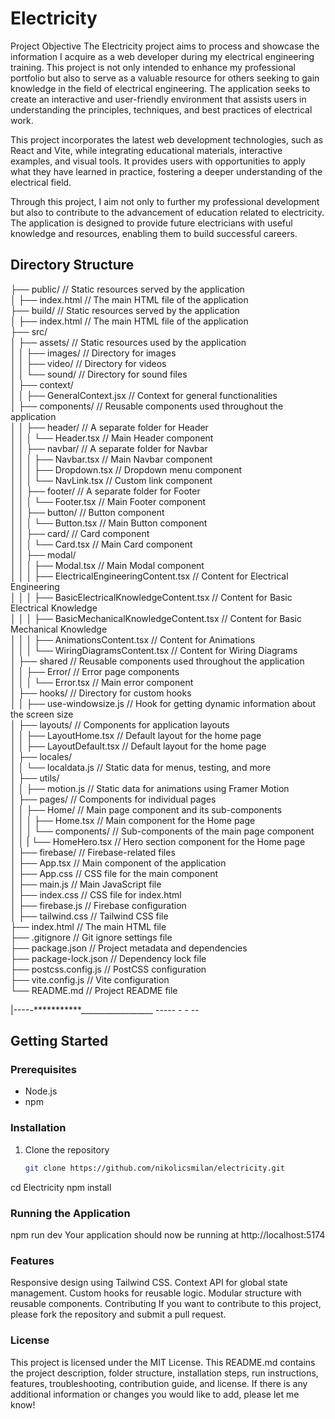 # Electricity

Project Objective
The Electricity project aims to process and showcase the information I acquire as a web developer during my electrical engineering training. This project is not only intended to enhance my professional portfolio but also to serve as a valuable resource for others seeking to gain knowledge in the field of electrical engineering. The application seeks to create an interactive and user-friendly environment that assists users in understanding the principles, techniques, and best practices of electrical work.

This project incorporates the latest web development technologies, such as React and Vite, while integrating educational materials, interactive examples, and visual tools. It provides users with opportunities to apply what they have learned in practice, fostering a deeper understanding of the electrical field.

Through this project, I aim not only to further my professional development but also to contribute to the advancement of education related to electricity. The application is designed to provide future electricians with useful knowledge and resources, enabling them to build successful careers.

## Directory Structure

├── public/ // Static resources served by the application <br>
│   ├── index.html // The main HTML file of the application <br>
├── build/ // Static resources served by the application <br>
│   ├── index.html // The main HTML file of the application <br>
├── src/ <br>
│   ├── assets/ // Static resources used by the application <br>
│   │   ├── images/ // Directory for images <br>
│   │   ├── video/ // Directory for videos <br>
│   │   └── sound/ // Directory for sound files <br>
│   ├── context/ <br>
│   │   ├── GeneralContext.jsx // Context for general functionalities <br>
│   ├── components/                    // Reusable components used throughout the application <br>
│   │   ├── header/                    // A separate folder for Header <br>
│   │   │   └── Header.tsx              // Main Header component <br>
│   │   ├── navbar/                    // A separate folder for Navbar <br>
│   │   │   ├── Navbar.tsx              // Main Navbar component <br>
│   │   │   ├── Dropdown.tsx            // Dropdown menu component <br>
│   │   │   └── NavLink.tsx             // Custom link component <br>
│   │   ├── footer/                     // A separate folder for Footer <br>
│   │   │   └── Footer.tsx              // Main Footer component <br>
│   │   ├── button/                     // Button component <br>
│   │   │   └── Button.tsx              // Main Button component <br>
│   │   ├── card/                       // Card component <br>
│   │   │   └── Card.tsx                // Main Card component <br>
│   │   ├── modal/                                <br>
│   │   │   ├── Modal.tsx                          // Main Modal component <br>
│   │   │   ├── ElectricalEngineeringContent.tsx   // Content for Electrical Engineering <br>
│   │   │   ├── BasicElectricalKnowledgeContent.tsx  // Content for Basic Electrical Knowledge <br>
│   │   │   ├── BasicMechanicalKnowledgeContent.tsx  // Content for Basic Mechanical Knowledge <br>
│   │   │   ├── AnimationsContent.tsx               // Content for Animations <br>
│   │   │   └── WiringDiagramsContent.tsx           // Content for Wiring Diagrams <br>
│   ├── shared // Reusable components used throughout the application <br>
│   │   ├── Error/ // Error page components <br>
│   │   │   └── Error.tsx // Main error component <br>
│   ├── hooks/ // Directory for custom hooks <br>
│   │   ├── use-windowsize.js // Hook for getting dynamic information about the screen size <br>
│   ├── layouts/ // Components for application layouts <br>
│   │   ├── LayoutHome.tsx // Default layout for the home page <br>
│   │   ├── LayoutDefault.tsx // Default layout for the home page <br>
│   ├── locales/ <br>
│   │   └── localdata.js // Static data for menus, testing, and more <br>
│   ├── utils/ <br>
│   │   ├── motion.js // Static data for animations using Framer Motion <br>
│   ├── pages/ // Components for individual pages <br>
│   │   ├── Home/ // Main page component and its sub-components <br>
│   │   │   ├── Home.tsx // Main component for the Home page <br>
│   │   │   └── components/ // Sub-components of the main page component <br>
│   │   |   └── HomeHero.tsx // Hero section component for the Home page <br>
│   ├── firebase/ // Firebase-related files <br>
│   ├── App.tsx // Main component of the application <br>
│   ├── App.css // CSS file for the main component <br>
│   ├── main.js // Main JavaScript file <br>
│   ├── index.css // CSS file for index.html <br>
│   ├── firebase.js // Firebase configuration <br>
│   ├── tailwind.css // Tailwind CSS file <br>
├── index.html // The main HTML file <br>
├── .gitignore // Git ignore settings file <br>
├── package.json // Project metadata and dependencies <br>
├── package-lock.json // Dependency lock file <br>
├── postcss.config.js // PostCSS configuration <br>
├── vite.config.js // Vite configuration <br>
└── README.md // Project README file <br>


|----*-************__________________  ----- -  -  -- 
## Getting Started

### Prerequisites

- Node.js
- npm 

### Installation

1. Clone the repository
   ```bash
   git clone https://github.com/nikolicsmilan/electricity.git

cd Electricity
npm install

### Running the Application
npm run dev
Your application should now be running at http://localhost:5174


### Features
Responsive design using Tailwind CSS.
Context API for global state management.
Custom hooks for reusable logic.
Modular structure with reusable components.
Contributing
If you want to contribute to this project, please fork the repository and submit a pull request.

### License
This project is licensed under the MIT License.
This README.md contains the project description, folder structure, installation steps, run instructions, features, troubleshooting, contribution guide, and license. If there is any additional information or changes you would like to add, please let me know!